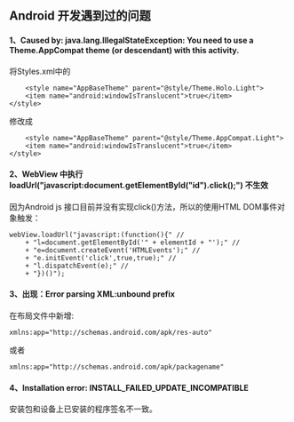 ## Android 开发遇到过的问题

#### 1、Caused by: java.lang.IllegalStateException: You need to use a Theme.AppCompat theme (or descendant) with this activity.

将Styles.xml中的

```
    <style name="AppBaseTheme" parent="@style/Theme.Holo.Light">
    <item name="android:windowIsTranslucent">true</item>
</style>
```
修改成
```
    <style name="AppBaseTheme" parent="@style/Theme.AppCompat.Light">
    <item name="android:windowIsTranslucent">true</item>
</style>
```

#### 2、WebView 中执行loadUrl("javascript:document.getElementById(\"id\").click();") 不生效

因为Android js 接口目前并没有实现click()方法，所以的使用HTML DOM事件对象触发：

```
webView.loadUrl("javascript:(function(){" //
	+ "l=document.getElementById('" + elementId + "');" //
	+ "e=document.createEvent('HTMLEvents');" //
	+ "e.initEvent('click',true,true);" //
	+ "l.dispatchEvent(e);" //
	+ "})()");
```

#### 3、出现：Error parsing XML:unbound prefix
在布局文件中新增:

```
xmlns:app="http://schemas.android.com/apk/res-auto"
```
或者
```
xmlns:app="http://schemas.android.com/apk/packagename"
```

#### 4、Installation error: INSTALL_FAILED_UPDATE_INCOMPATIBLE
安装包和设备上已安装的程序签名不一致。
